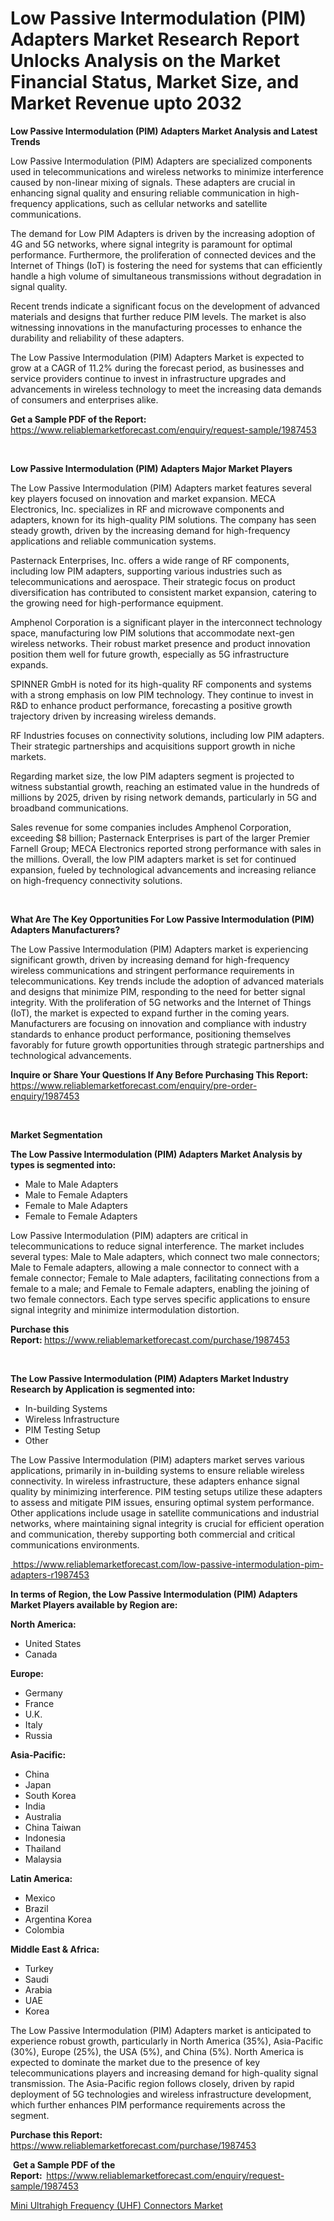 <p><h1>Low Passive Intermodulation (PIM) Adapters Market Research Report Unlocks Analysis on the Market Financial Status, Market Size, and Market Revenue upto 2032</h1></p><p><strong>Low Passive Intermodulation (PIM) Adapters Market Analysis and Latest Trends</strong></p>
<p><p>Low Passive Intermodulation (PIM) Adapters are specialized components used in telecommunications and wireless networks to minimize interference caused by non-linear mixing of signals. These adapters are crucial in enhancing signal quality and ensuring reliable communication in high-frequency applications, such as cellular networks and satellite communications. </p><p>The demand for Low PIM Adapters is driven by the increasing adoption of 4G and 5G networks, where signal integrity is paramount for optimal performance. Furthermore, the proliferation of connected devices and the Internet of Things (IoT) is fostering the need for systems that can efficiently handle a high volume of simultaneous transmissions without degradation in signal quality.</p><p>Recent trends indicate a significant focus on the development of advanced materials and designs that further reduce PIM levels. The market is also witnessing innovations in the manufacturing processes to enhance the durability and reliability of these adapters. </p><p>The Low Passive Intermodulation (PIM) Adapters Market is expected to grow at a CAGR of 11.2% during the forecast period, as businesses and service providers continue to invest in infrastructure upgrades and advancements in wireless technology to meet the increasing data demands of consumers and enterprises alike.</p></p>
<p><strong>Get a Sample PDF of the Report:&nbsp;</strong> <a href="https://www.reliablemarketforecast.com/enquiry/request-sample/1987453?utm_campaign=1875&utm_medium=2&utm_source=Github&utm_content=ia&utm_term=02032025&utm_id=low-passive-intermodulation-pim-adapters">https://www.reliablemarketforecast.com/enquiry/request-sample/1987453</a></p>
<p>&nbsp;</p>
<p><strong>Low Passive Intermodulation (PIM) Adapters Major Market Players</strong></p>
<p><p>The Low Passive Intermodulation (PIM) Adapters market features several key players focused on innovation and market expansion. MECA Electronics, Inc. specializes in RF and microwave components and adapters, known for its high-quality PIM solutions. The company has seen steady growth, driven by the increasing demand for high-frequency applications and reliable communication systems.</p><p>Pasternack Enterprises, Inc. offers a wide range of RF components, including low PIM adapters, supporting various industries such as telecommunications and aerospace. Their strategic focus on product diversification has contributed to consistent market expansion, catering to the growing need for high-performance equipment.</p><p>Amphenol Corporation is a significant player in the interconnect technology space, manufacturing low PIM solutions that accommodate next-gen wireless networks. Their robust market presence and product innovation position them well for future growth, especially as 5G infrastructure expands. </p><p>SPINNER GmbH is noted for its high-quality RF components and systems with a strong emphasis on low PIM technology. They continue to invest in R&D to enhance product performance, forecasting a positive growth trajectory driven by increasing wireless demands.</p><p>RF Industries focuses on connectivity solutions, including low PIM adapters. Their strategic partnerships and acquisitions support growth in niche markets.</p><p>Regarding market size, the low PIM adapters segment is projected to witness substantial growth, reaching an estimated value in the hundreds of millions by 2025, driven by rising network demands, particularly in 5G and broadband communications. </p><p>Sales revenue for some companies includes Amphenol Corporation, exceeding $8 billion; Pasternack Enterprises is part of the larger Premier Farnell Group; MECA Electronics reported strong performance with sales in the millions. Overall, the low PIM adapters market is set for continued expansion, fueled by technological advancements and increasing reliance on high-frequency connectivity solutions.</p></p>
<p>&nbsp;</p>
<p><strong>What Are The Key Opportunities For Low Passive Intermodulation (PIM) Adapters Manufacturers?</strong></p>
<p><p>The Low Passive Intermodulation (PIM) Adapters market is experiencing significant growth, driven by increasing demand for high-frequency wireless communications and stringent performance requirements in telecommunications. Key trends include the adoption of advanced materials and designs that minimize PIM, responding to the need for better signal integrity. With the proliferation of 5G networks and the Internet of Things (IoT), the market is expected to expand further in the coming years. Manufacturers are focusing on innovation and compliance with industry standards to enhance product performance, positioning themselves favorably for future growth opportunities through strategic partnerships and technological advancements.</p></p>
<p><strong>Inquire or Share Your Questions If Any Before Purchasing This Report:</strong> <a href="https://www.reliablemarketforecast.com/enquiry/pre-order-enquiry/1987453?utm_campaign=1875&utm_medium=2&utm_source=Github&utm_content=ia&utm_term=02032025&utm_id=low-passive-intermodulation-pim-adapters">https://www.reliablemarketforecast.com/enquiry/pre-order-enquiry/1987453</a></p>
<p>&nbsp;</p>
<p><strong>Market Segmentation</strong></p>
<p><strong>The Low Passive Intermodulation (PIM) Adapters Market Analysis by types is segmented into:</strong></p>
<p><ul><li>Male to Male Adapters</li><li>Male to Female Adapters</li><li>Female to Male Adapters</li><li>Female to Female Adapters</li></ul></p>
<p><p>Low Passive Intermodulation (PIM) adapters are critical in telecommunications to reduce signal interference. The market includes several types: Male to Male adapters, which connect two male connectors; Male to Female adapters, allowing a male connector to connect with a female connector; Female to Male adapters, facilitating connections from a female to a male; and Female to Female adapters, enabling the joining of two female connectors. Each type serves specific applications to ensure signal integrity and minimize intermodulation distortion.</p></p>
<p><strong>Purchase this Report:&nbsp;</strong><a href="https://www.reliablemarketforecast.com/purchase/1987453?utm_campaign=1875&utm_medium=2&utm_source=Github&utm_content=ia&utm_term=02032025&utm_id=low-passive-intermodulation-pim-adapters">https://www.reliablemarketforecast.com/purchase/1987453</a></p>
<p>&nbsp;</p>
<p><strong>The Low Passive Intermodulation (PIM) Adapters Market Industry Research by Application is segmented into:</strong></p>
<p><ul><li>In-building Systems</li><li>Wireless Infrastructure</li><li>PIM Testing Setup</li><li>Other</li></ul></p>
<p><p>The Low Passive Intermodulation (PIM) adapters market serves various applications, primarily in in-building systems to ensure reliable wireless connectivity. In wireless infrastructure, these adapters enhance signal quality by minimizing interference. PIM testing setups utilize these adapters to assess and mitigate PIM issues, ensuring optimal system performance. Other applications include usage in satellite communications and industrial networks, where maintaining signal integrity is crucial for efficient operation and communication, thereby supporting both commercial and critical communications environments.</p></p>
<p><a href="https://www.reliablemarketforecast.com/low-passive-intermodulation-pim-adapters-r1987453?utm_campaign=1875&utm_medium=2&utm_source=Github&utm_content=ia&utm_term=02032025&utm_id=low-passive-intermodulation-pim-adapters">&nbsp;https://www.reliablemarketforecast.com/low-passive-intermodulation-pim-adapters-r1987453</a></p>
<p><strong>In terms of Region, the Low Passive Intermodulation (PIM) Adapters Market Players available by Region are:</strong></p>
<p>
    <p> <strong> North America: </strong>
        <ul>
            <li>United States</li>
            <li>Canada</li>
        </ul>
        </p> 
    <p> <strong> Europe: </strong>
        <ul>
            <li>Germany</li>
            <li>France</li>
            <li>U.K.</li>
            <li>Italy</li>
            <li>Russia</li>
        </ul>
        </p> 
    <p> <strong> Asia-Pacific: </strong>
        <ul>
            <li>China</li>
            <li>Japan</li>
            <li>South Korea</li>
            <li>India</li>
            <li>Australia</li>
            <li>China Taiwan</li>
            <li>Indonesia</li>
            <li>Thailand</li>
            <li>Malaysia</li>
        </ul>
        </p> 
    <p> <strong> Latin America: </strong>
        <ul>
            <li>Mexico</li>
            <li>Brazil</li>
            <li>Argentina Korea</li>
            <li>Colombia</li>
        </ul>
        </p> 
    <p> <strong> Middle East & Africa: </strong>
        <ul>
            <li>Turkey</li>
            <li>Saudi</li>
            <li>Arabia</li>
            <li>UAE</li>
            <li>Korea</li>
        </ul>
    </p>
    </p>
<p><p>The Low Passive Intermodulation (PIM) Adapters market is anticipated to experience robust growth, particularly in North America (35%), Asia-Pacific (30%), Europe (25%), the USA (5%), and China (5%). North America is expected to dominate the market due to the presence of key telecommunications players and increasing demand for high-quality signal transmission. The Asia-Pacific region follows closely, driven by rapid deployment of 5G technologies and wireless infrastructure development, which further enhances PIM performance requirements across the segment.</p></p>
<p><strong>Purchase this Report: </strong><a href="https://www.reliablemarketforecast.com/purchase/1987453?utm_campaign=1875&utm_medium=2&utm_source=Github&utm_content=ia&utm_term=02032025&utm_id=low-passive-intermodulation-pim-adapters">https://www.reliablemarketforecast.com/purchase/1987453</a></p>
<p>&nbsp;<strong>Get a Sample PDF of the Report:&nbsp;&nbsp;</strong><a href="https://www.reliablemarketforecast.com/enquiry/request-sample/1987453?utm_campaign=1875&utm_medium=2&utm_source=Github&utm_content=ia&utm_term=02032025&utm_id=low-passive-intermodulation-pim-adapters">https://www.reliablemarketforecast.com/enquiry/request-sample/1987453</a></p>
<p><strong></strong></p>
<p><p><a href="https://github.com/Chiragrp22/Market-Research-Report-List-7/blob/main/mini-ultrahigh-frequency-uhf-connectors-market.md?utm_campaign=1875&utm_medium=2&utm_source=Github&utm_content=ia&utm_term=02032025&utm_id=low-passive-intermodulation-pim-adapters">Mini Ultrahigh Frequency (UHF) Connectors Market</a></p></p>